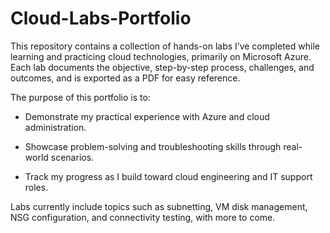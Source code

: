 # Cloud-Labs-Portfolio

This repository contains a collection of hands-on labs I’ve completed while learning and practicing cloud technologies, primarily on Microsoft Azure. Each lab documents the objective, step-by-step process, challenges, and outcomes, and is exported as a PDF for easy reference.

The purpose of this portfolio is to:

- Demonstrate my practical experience with Azure and cloud administration.

- Showcase problem-solving and troubleshooting skills through real-world scenarios.

- Track my progress as I build toward cloud engineering and IT support roles.

Labs currently include topics such as subnetting, VM disk management, NSG configuration, and connectivity testing, with more to come.
